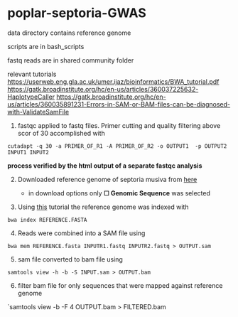 # poplar-septoria-GWAS

data directory contains reference genome

scripts are in bash_scripts

fastq reads are in shared community folder

relevant tutorials
https://userweb.eng.gla.ac.uk/umer.ijaz/bioinformatics/BWA_tutorial.pdf
https://gatk.broadinstitute.org/hc/en-us/articles/360037225632-HaplotypeCaller
https://gatk.broadinstitute.org/hc/en-us/articles/360035891231-Errors-in-SAM-or-BAM-files-can-be-diagnosed-with-ValidateSamFile


1. fastqc applied to fastq files. Primer cutting and quality filtering above scor of 30 accomplished with

`cutadapt -q 30 -a PRIMER_OF_R1 -A PRIMER_OF_R2 -o OUTPUT1  -p OUTPUT2 INPUT1 INPUT2`

**process verified by the html output of a separate fastqc analysis**

2. Downloaded reference genome of septoria musiva from [here](https://www.ncbi.nlm.nih.gov/data-hub/genome/GCF_000320565.1/)

    - in download options only **☐ Genomic Sequence** was selected

3. Using [this](https://userweb.eng.gla.ac.uk/umer.ijaz/bioinformatics/BWA_tutorial.pdf) tutorial the reference genome was indexed with

`bwa index REFERENCE.FASTA`

4. Reads were combined into a SAM file using 

`bwa mem REFERENCE.fasta INPUTR1.fastq INPUTR2.fastq > OUTPUT.sam`

5. sam file converted to bam file using

`samtools view -h -b -S INPUT.sam > OUTPUT.bam`

6. filter bam file for only sequences that were mapped against reference genome

`samtools view -b -F 4 OUTPUT.bam > FILTERED.bam
